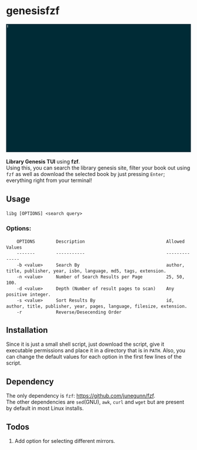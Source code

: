 # genesisfzf
![](libg.gif)

**Library Genesis TUI** using **fzf**.  
Using this, you can search the library genesis site, filter your book out using `fzf` as well as download the selected book by just pressing `Enter`; everything right from your terminal!

## Usage
`libg [OPTIONS] <search query>`

### Options:
```
	OPTIONS        Description                               Allowed Values
	-------        -----------                               --------------
	-b <value>     Search By                                 author, title, publisher, year, isbn, language, md5, tags, extension.
	-n <value>     Number of Search Results per Page         25, 50, 100.
	-d <value>     Depth (Number of result pages to scan)    Any positive integer.
	-s <value>     Sort Results By                           id, author, title, publisher, year, pages, language, filesize, extension.
	-r             Reverse/Desecending Order
```

## Installation
Since it is just a small shell script, just download the script, give it executable permissions and place it in a directory that is in `PATH`. Also, you can change the default values for each option in the first few lines of the script.  
## Dependency
The only dependency is `fzf`: https://github.com/junegunn/fzf.   
The other dependencies are `sed`(GNU), `awk`, `curl` and `wget` but are present by default in most Linux installs. 

## Todos
1. Add option for selecting different mirrors.
